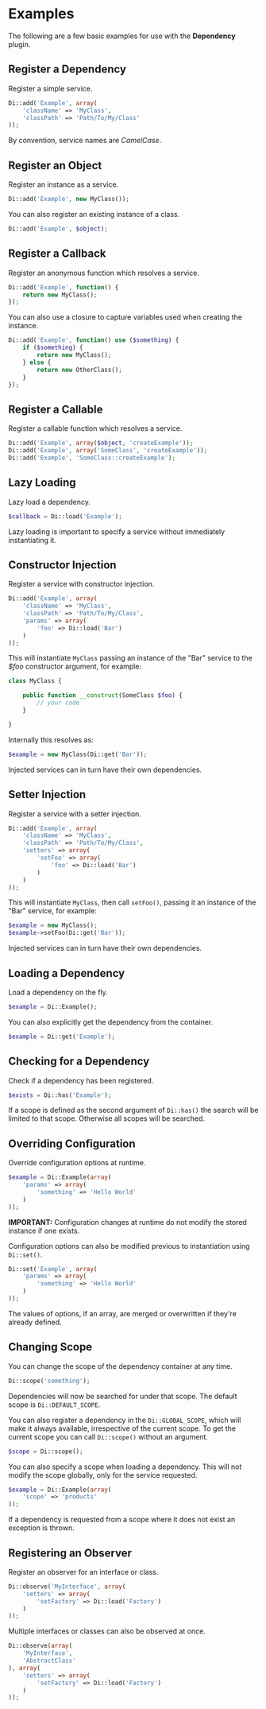 Examples
========

The following are a few basic examples for use with the **Dependency** plugin.

Register a Dependency
---------------------

Register a simple service.

```php
Di::add('Example', array(
	'className' => 'MyClass',
	'classPath' => 'Path/To/My/Class'
));
```

By convention, service names are *CamelCase*.

Register an Object
------------------

Register an instance as a service.

```php
Di::add('Example', new MyClass());
```

You can also register an existing instance of a class.

```php
Di::add('Example', $object);
```

Register a Callback
-------------------

Register an anonymous function which resolves a service.

```php
Di::add('Example', function() {
	return new MyClass();
});
```

You can also use a closure to capture variables used when creating the instance.

```php
Di::add('Example', function() use ($something) {
	if ($something) {
		return new MyClass();
	} else {
		return new OtherClass();
	}
});
```

Register a Callable
-------------------

Register a callable function which resolves a service.

```php
Di::add('Example', array($object, 'createExample'));
Di::add('Example', array('SomeClass', 'createExample'));
Di::add('Example', 'SomeClass::createExample');
```

Lazy Loading
------------

Lazy load a dependency.

```php
$callback = Di::load('Example');
```

Lazy loading is important to specify a service without immediately instantiating it.

Constructor Injection
---------------------

Register a service with constructor injection.

```php
Di::add('Example', array(
	'className' => 'MyClass',
	'classPath' => 'Path/To/My/Class',
	'params' => array(
		'foo' => Di::load('Bar')
	)
));
```

This will instantiate ```MyClass``` passing an instance of the "Bar" service to the *$foo* constructor argument, for example:

```php
class MyClass {

	public function __construct(SomeClass $foo) {
		// your code
	}

}
```

Internally this resolves as:

```php
$example = new MyClass(Di::get('Bar'));
```

Injected services can in turn have their own dependencies.

Setter Injection
----------------

Register a service with a setter injection.

```php
Di::add('Example', array(
	'className' => 'MyClass',
	'classPath' => 'Path/To/My/Class',
	'setters' => array(
		'setFoo' => array(
			'foo' => Di::load('Bar')
		)
	)
));
```

This will instantiate ```MyClass```, then call ```setFoo()```, passing it an instance of the "Bar" service, for example:

```php
$example = new MyClass();
$example->setFoo(Di::get('Bar'));
```

Injected services can in turn have their own dependencies.

Loading a Dependency
--------------------

Load a dependency on the fly.

```php
$example = Di::Example();
```

You can also explicitly get the dependency from the container.

```php
$example = Di::get('Example');
```

Checking for a Dependency
-------------------------

Check if a dependency has been registered.

```php
$exists = Di::has('Example');
```

If a scope is defined as the second argument of ```Di::has()``` the search will be limited to that scope. Otherwise all scopes will be searched.

Overriding Configuration
------------------------

Override configuration options at runtime.

```php
$example = Di::Example(array(
	'params' => array(
		'something' => 'Hello World'
	)
));
```

**IMPORTANT:** Configuration changes at runtime do not modify the stored instance if one exists.

Configuration options can also be modified previous to instantiation using ```Di::set()```.

```php
Di::set('Example', array(
	'params' => array(
		'something' => 'Hello World'
	)
));
```

The values of options, if an array, are merged or overwritten if they're already defined.

Changing Scope
--------------

You can change the scope of the dependency container at any time.

```php
Di::scope('something');
```

Dependencies will now be searched for under that scope. The default scope is ```Di::DEFAULT_SCOPE```.

You can also register a dependency in the ```Di::GLOBAL_SCOPE```, which will make it always available, irrespective of the current scope. To get the current scope you can call ```Di::scope()``` without an argument.

```php
$scope = Di::scope();
```

You can also specify a scope when loading a dependency. This will not modify the scope globally, only for the service requested.

```php
$example = Di::Example(array(
	'scope' => 'products'
));
```

If a dependency is requested from a scope where it does not exist an exception is thrown.

Registering an Observer
-----------------------

Register an observer for an interface or class.

```php
Di::observe('MyInterface', array(
	'setters' => array(
		'setFactory' => Di::load('Factory')
	)
));
```

Multiple interfaces or classes can also be observed at once.

```php
Di::observe(array(
	'MyInterface',
	'AbstractClass'
), array(
	'setters' => array(
		'setFactory' => Di::load('Factory')
	)
));
```

